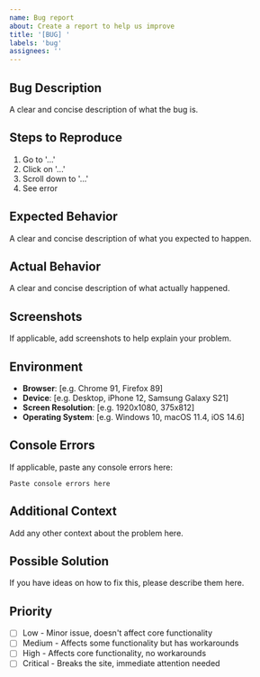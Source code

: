 ```yaml
---
name: Bug report
about: Create a report to help us improve
title: '[BUG] '
labels: 'bug'
assignees: ''
---
```


## Bug Description
A clear and concise description of what the bug is.

## Steps to Reproduce
1. Go to '...'
2. Click on '...'
3. Scroll down to '...'
4. See error

## Expected Behavior
A clear and concise description of what you expected to happen.

## Actual Behavior
A clear and concise description of what actually happened.

## Screenshots
If applicable, add screenshots to help explain your problem.

## Environment
- **Browser**: [e.g. Chrome 91, Firefox 89]
- **Device**: [e.g. Desktop, iPhone 12, Samsung Galaxy S21]
- **Screen Resolution**: [e.g. 1920x1080, 375x812]
- **Operating System**: [e.g. Windows 10, macOS 11.4, iOS 14.6]

## Console Errors
If applicable, paste any console errors here:
```
Paste console errors here
```

## Additional Context
Add any other context about the problem here.

## Possible Solution
If you have ideas on how to fix this, please describe them here.

## Priority
- [ ] Low - Minor issue, doesn't affect core functionality
- [ ] Medium - Affects some functionality but has workarounds
- [ ] High - Affects core functionality, no workarounds
- [ ] Critical - Breaks the site, immediate attention needed